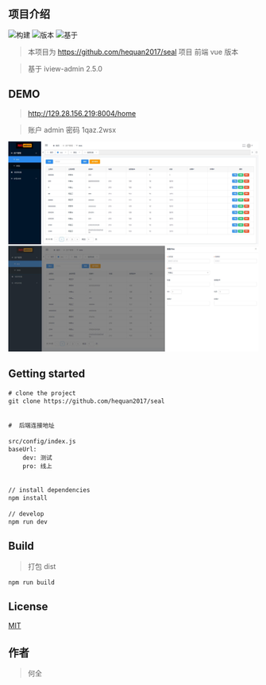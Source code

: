 ## 项目介绍

![构建](https://travis-ci.com/hequan2017/seal-vue.svg?branch=master)
![版本](https://img.shields.io/badge/release-0.1-blue.svg)
![基于](https://img.shields.io/badge/based-iviewadmin2.5-blue.svg)

> 本项目为 https://github.com/hequan2017/seal 项目 前端 vue 版本

> 基于 iview-admin 2.5.0

## DEMO

> http://129.28.156.219:8004/home

> 账户 admin 密码 1qaz.2wsx

![demo1](src/assets/demo/demo1.jpg)
![demo2](src/assets/demo/demo2.jpg)

## Getting started

```bush
# clone the project
git clone https://github.com/hequan2017/seal


#  后端连接地址

src/config/index.js
baseUrl:
    dev: 测试
    pro: 线上


// install dependencies
npm install

// develop
npm run dev
```

## Build

> 打包 dist

```bush
npm run build
```

## License

[MIT](http://opensource.org/licenses/MIT)

## 作者

> 何全
